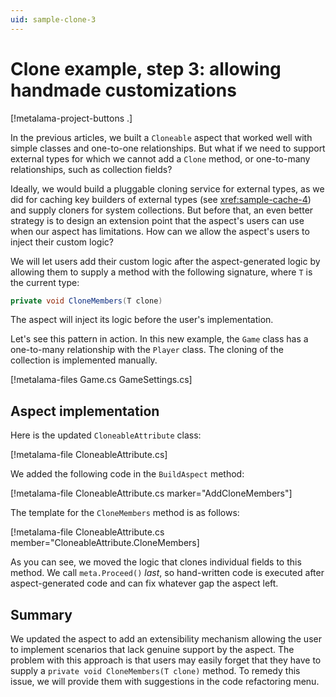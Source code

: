 ```yaml
---
uid: sample-clone-3
---
```


# Clone example, step 3: allowing handmade customizations

[!metalama-project-buttons .]

In the previous articles, we built a `Cloneable` aspect that worked well with simple classes and one-to-one relationships. But what if we need to support external types for which we cannot add a `Clone` method, or one-to-many relationships, such as collection fields?

Ideally, we would build a pluggable cloning service for external types, as we did for caching key builders of external types (see <xref:sample-cache-4>) and supply cloners for system collections. But before that, an even better strategy is to design an extension point that the aspect's users can use when our aspect has limitations. How can we allow the aspect's users to inject their custom logic?

We will let users add their custom logic after the aspect-generated logic by allowing them to supply a method with the following signature, where `T` is the current type:

```cs
private void CloneMembers(T clone)
```

The aspect will inject its logic before the user's implementation.

Let's see this pattern in action. In this new example, the `Game` class has a one-to-many relationship with the `Player` class. The cloning of the collection is implemented manually.

[!metalama-files Game.cs GameSettings.cs]

## Aspect implementation

Here is the updated `CloneableAttribute` class:

[!metalama-file CloneableAttribute.cs]

We added the following code in the `BuildAspect` method:

[!metalama-file CloneableAttribute.cs marker="AddCloneMembers"]

The template for the `CloneMembers` method is as follows:

[!metalama-file CloneableAttribute.cs member="CloneableAttribute.CloneMembers]

As you can see, we moved the logic that clones individual fields to this method. We call `meta.Proceed()` _last_, so hand-written code is executed after aspect-generated code and can fix whatever gap the aspect left.

## Summary

We updated the aspect to add an extensibility mechanism allowing the user to implement scenarios that lack genuine support by the aspect. The problem with this approach is that users may easily forget that they have to supply a `private void CloneMembers(T clone)` method. To remedy this issue, we will provide them with suggestions in the code refactoring menu.
